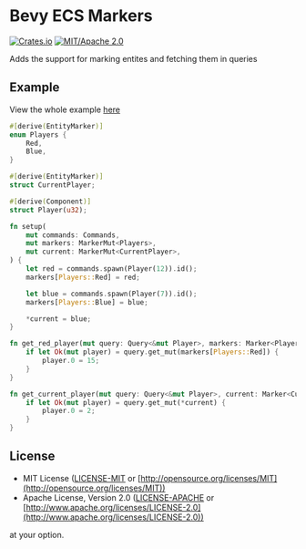 # Bevy ECS Markers

[![Crates.io](https://img.shields.io/crates/v/bevy_ecs_markers.svg)](https://crates.io/crates/bevy_ecs_markers)
[![MIT/Apache 2.0](https://img.shields.io/badge/license-MIT%2FApache-blue.svg)](https://github.com/ChoppedStudio/bevy_ecs_markers#license)

Adds the support for marking entites and fetching them in queries

## Example

View the whole example [here](examples/markers.rs)

```rust
#[derive(EntityMarker)]
enum Players {
    Red,
    Blue,
}

#[derive(EntityMarker)]
struct CurrentPlayer;

#[derive(Component)]
struct Player(u32);

fn setup(
    mut commands: Commands,
    mut markers: MarkerMut<Players>,
    mut current: MarkerMut<CurrentPlayer>,
) {
    let red = commands.spawn(Player(12)).id();
    markers[Players::Red] = red;

    let blue = commands.spawn(Player(7)).id();
    markers[Players::Blue] = blue;

    *current = blue;
}

fn get_red_player(mut query: Query<&mut Player>, markers: Marker<Players>) {
    if let Ok(mut player) = query.get_mut(markers[Players::Red]) {
        player.0 = 15;
    }
}

fn get_current_player(mut query: Query<&mut Player>, current: Marker<CurrentPlayer>) {
    if let Ok(mut player) = query.get_mut(*current) {
        player.0 = 2;
    }
}
```

## License

* MIT License ([LICENSE-MIT](LICENSE-MIT) or [http://opensource.org/licenses/MIT](http://opensource.org/licenses/MIT))
* Apache License, Version 2.0 ([LICENSE-APACHE](LICENSE-APACHE) or [http://www.apache.org/licenses/LICENSE-2.0](http://www.apache.org/licenses/LICENSE-2.0))

at your option.